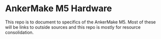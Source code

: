 # AnkerMake M5 Hardware

This repo is to document to specifics of the AnkerMake M5. Most of these will be links to outside sources and this repo is mostly for resource consolidation. 